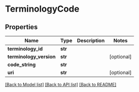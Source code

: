 # TerminologyCode

## Properties
Name | Type | Description | Notes
------------ | ------------- | ------------- | -------------
**terminology_id** | **str** |  | 
**terminology_version** | **str** |  | [optional] 
**code_string** | **str** |  | 
**uri** | **str** |  | [optional] 

[[Back to Model list]](../README.md#documentation-for-models) [[Back to API list]](../README.md#documentation-for-api-endpoints) [[Back to README]](../README.md)

